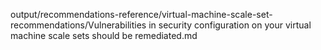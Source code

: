 output/recommendations-reference/virtual-machine-scale-set-recommendations/Vulnerabilities in security configuration on your virtual machine scale sets should be remediated.md
